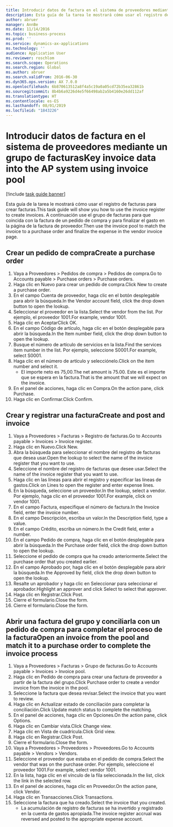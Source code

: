 ```yaml
---
title: Introducir datos de factura en el sistema de proveedores mediante un grupo de facturas
description: Esta guía de la tarea le mostrará cómo usar el registro de facturas para crear facturas.
author: abruer
manager: AnnBe
ms.date: 11/14/2016
ms.topic: business-process
ms.prod: ''
ms.service: dynamics-ax-applications
ms.technology: ''
audience: Application User
ms.reviewer: roschlom
ms.search.scope: Operations
ms.search.region: Global
ms.author: abruer
ms.search.validFrom: 2016-06-30
ms.dyn365.ops.version: AX 7.0.0
ms.openlocfilehash: 6b870613512a8f4a5c19a0a05cd72b35ea32861b
ms.sourcegitcommit: 8b4b6a9226d4e5f66498ab2a5b4160e26dd112af
ms.translationtype: HT
ms.contentlocale: es-ES
ms.lasthandoff: 08/01/2019
ms.locfileid: "1843226"
---
```

# <a name="key-invoice-data-into-the-ap-system-using-invoice-pool"></a><span data-ttu-id="2b7f6-103">Introducir datos de factura en el sistema de proveedores mediante un grupo de facturas</span><span class="sxs-lookup"><span data-stu-id="2b7f6-103">Key invoice data into the AP system using invoice pool</span></span>

[!include [task guide banner](../../includes/task-guide-banner.md)]

<span data-ttu-id="2b7f6-104">Esta guía de la tarea le mostrará cómo usar el registro de facturas para crear facturas.</span><span class="sxs-lookup"><span data-stu-id="2b7f6-104">This task guide will show you how to use the invoice register to create invoices.</span></span>  <span data-ttu-id="2b7f6-105">A continuación use el grupo de facturas para que coincida con la factura de un pedido de compra y para finalizar el gasto en la página de la factura de proveedor.</span><span class="sxs-lookup"><span data-stu-id="2b7f6-105">Then use the invoice pool to match the invoice to a purchase order and finalize the expense in the vendor invoice page.</span></span>


## <a name="create-a-purchase-order"></a><span data-ttu-id="2b7f6-106">Crear un pedido de compra</span><span class="sxs-lookup"><span data-stu-id="2b7f6-106">Create a purchase order</span></span>
1. <span data-ttu-id="2b7f6-107">Vaya a Proveedores > Pedidos de compra > Pedidos de compra.</span><span class="sxs-lookup"><span data-stu-id="2b7f6-107">Go to Accounts payable > Purchase orders > Purchase orders.</span></span>
2. <span data-ttu-id="2b7f6-108">Haga clic en Nuevo para crear un pedido de compra.</span><span class="sxs-lookup"><span data-stu-id="2b7f6-108">Click New to create a purchase order.</span></span>
3. <span data-ttu-id="2b7f6-109">En el campo Cuenta de proveedor, haga clic en el botón desplegable para abrir la búsqueda.</span><span class="sxs-lookup"><span data-stu-id="2b7f6-109">In the Vendor account field, click the drop down button to open the lookup.</span></span>
4. <span data-ttu-id="2b7f6-110">Seleccionar el proveedor en la lista.</span><span class="sxs-lookup"><span data-stu-id="2b7f6-110">Select the vendor from the list.</span></span> <span data-ttu-id="2b7f6-111">Por ejemplo, el proveedor 1001.</span><span class="sxs-lookup"><span data-stu-id="2b7f6-111">For example, vendor 1001.</span></span>
5. <span data-ttu-id="2b7f6-112">Haga clic en Aceptar</span><span class="sxs-lookup"><span data-stu-id="2b7f6-112">Click OK.</span></span>
6. <span data-ttu-id="2b7f6-113">En el campo Código de artículo, haga clic en el botón desplegable para abrir la búsqueda.</span><span class="sxs-lookup"><span data-stu-id="2b7f6-113">In the Item number field, click the drop down button to open the lookup.</span></span>
7. <span data-ttu-id="2b7f6-114">Busque el número de artículo de servicios en la lista.</span><span class="sxs-lookup"><span data-stu-id="2b7f6-114">Find the services item number in the list.</span></span> <span data-ttu-id="2b7f6-115">Por ejemplo, seleccione S0001.</span><span class="sxs-lookup"><span data-stu-id="2b7f6-115">For example, select S0001.</span></span>
8. <span data-ttu-id="2b7f6-116">Haga clic en el número de artículo y selecciónelo.</span><span class="sxs-lookup"><span data-stu-id="2b7f6-116">Click on the item number and select it.</span></span>
    * <span data-ttu-id="2b7f6-117">El importe neto es 75,00.</span><span class="sxs-lookup"><span data-stu-id="2b7f6-117">The net amount is 75.00.</span></span>  <span data-ttu-id="2b7f6-118">Este es el importe que se espera en la factura.</span><span class="sxs-lookup"><span data-stu-id="2b7f6-118">That is the amount that we will expect on the invoice.</span></span>  
9. <span data-ttu-id="2b7f6-119">En el panel de acciones, haga clic en Compra.</span><span class="sxs-lookup"><span data-stu-id="2b7f6-119">On the action pane, click Purchase.</span></span>
10. <span data-ttu-id="2b7f6-120">Haga clic en Confirmar.</span><span class="sxs-lookup"><span data-stu-id="2b7f6-120">Click Confirm.</span></span>

## <a name="create-and-post-and-invoice"></a><span data-ttu-id="2b7f6-121">Crear y registrar una factura</span><span class="sxs-lookup"><span data-stu-id="2b7f6-121">Create and post and invoice</span></span>
1. <span data-ttu-id="2b7f6-122">Vaya a Proveedores > Facturas > Registro de facturas.</span><span class="sxs-lookup"><span data-stu-id="2b7f6-122">Go to Accounts payable > Invoices > Invoice register.</span></span>
2. <span data-ttu-id="2b7f6-123">Haga clic en Nuevo.</span><span class="sxs-lookup"><span data-stu-id="2b7f6-123">Click New.</span></span>
3. <span data-ttu-id="2b7f6-124">Abra la búsqueda para seleccionar el nombre del registro de facturas que desea usar.</span><span class="sxs-lookup"><span data-stu-id="2b7f6-124">Open the lookup to select the name of the invoice register that you want to use.</span></span>
4. <span data-ttu-id="2b7f6-125">Seleccione el nombre del registro de facturas que desee usar.</span><span class="sxs-lookup"><span data-stu-id="2b7f6-125">Select the name of the invoice register that you want to use.</span></span>
5. <span data-ttu-id="2b7f6-126">Haga clic en las líneas para abrir el registro y especificar las líneas de gastos.</span><span class="sxs-lookup"><span data-stu-id="2b7f6-126">Click on Lines to open the register and enter expense lines.</span></span>
6. <span data-ttu-id="2b7f6-127">En la búsqueda, seleccione un proveedor.</span><span class="sxs-lookup"><span data-stu-id="2b7f6-127">In the lookup, select a vendor.</span></span> <span data-ttu-id="2b7f6-128">Por ejemplo, haga clic en el proveedor 1001.</span><span class="sxs-lookup"><span data-stu-id="2b7f6-128">For example, click on vendor 1001.</span></span>
7. <span data-ttu-id="2b7f6-129">En el campo Factura, especifique el número de factura.</span><span class="sxs-lookup"><span data-stu-id="2b7f6-129">In the Invoice field, enter the invoice number.</span></span>
8. <span data-ttu-id="2b7f6-130">En el campo Descripción, escriba un valor.</span><span class="sxs-lookup"><span data-stu-id="2b7f6-130">In the Description field, type a value.</span></span>
9. <span data-ttu-id="2b7f6-131">En el campo Crédito, escriba un número.</span><span class="sxs-lookup"><span data-stu-id="2b7f6-131">In the Credit field, enter a number.</span></span>
10. <span data-ttu-id="2b7f6-132">En el campo Pedido de compra, haga clic en el botón desplegable para abrir la búsqueda.</span><span class="sxs-lookup"><span data-stu-id="2b7f6-132">In the Purchase order field, click the drop down button to open the lookup.</span></span>
11. <span data-ttu-id="2b7f6-133">Seleccione el pedido de compra que ha creado anteriormente.</span><span class="sxs-lookup"><span data-stu-id="2b7f6-133">Select the purchase order that you created earlier.</span></span>
12. <span data-ttu-id="2b7f6-134">En el campo Aprobado por, haga clic en el botón desplegable para abrir la búsqueda.</span><span class="sxs-lookup"><span data-stu-id="2b7f6-134">In the Approved by field, click the drop down button to open the lookup.</span></span>
13. <span data-ttu-id="2b7f6-135">Resalte un aprobador y haga clic en Seleccionar para seleccionar el aprobador.</span><span class="sxs-lookup"><span data-stu-id="2b7f6-135">Highlight an approver and click Select to select that approver.</span></span>
14. <span data-ttu-id="2b7f6-136">Haga clic en Registrar.</span><span class="sxs-lookup"><span data-stu-id="2b7f6-136">Click Post.</span></span>
15. <span data-ttu-id="2b7f6-137">Cierre el formulario.</span><span class="sxs-lookup"><span data-stu-id="2b7f6-137">Close the form.</span></span>
16. <span data-ttu-id="2b7f6-138">Cierre el formulario.</span><span class="sxs-lookup"><span data-stu-id="2b7f6-138">Close the form.</span></span>

## <a name="open-an-invoice-from-the-pool-and-match-it-to-a-purchase-order-to-complete-the-invoice-process"></a><span data-ttu-id="2b7f6-139">Abrir una factura del grupo y conciliarla con un pedido de compra para completar el proceso de la factura</span><span class="sxs-lookup"><span data-stu-id="2b7f6-139">Open an invoice from the pool and match it to a purchase order to complete the invoice process</span></span>
1. <span data-ttu-id="2b7f6-140">Vaya a Proveedores > Facturas > Grupo de facturas.</span><span class="sxs-lookup"><span data-stu-id="2b7f6-140">Go to Accounts payable > Invoices > Invoice pool.</span></span>
2. <span data-ttu-id="2b7f6-141">Haga clic en Pedido de compra para crear una factura de proveedor a partir de la factura del grupo.</span><span class="sxs-lookup"><span data-stu-id="2b7f6-141">Click Purchase order to create a vendor invoice from the invoice in the pool.</span></span>
3. <span data-ttu-id="2b7f6-142">Seleccione la factura que desea revisar.</span><span class="sxs-lookup"><span data-stu-id="2b7f6-142">Select the invoice that you want to review.</span></span>
4. <span data-ttu-id="2b7f6-143">Haga clic en Actualizar estado de conciliación para completar la conciliación.</span><span class="sxs-lookup"><span data-stu-id="2b7f6-143">Click Update match status to complete the matching.</span></span>
5. <span data-ttu-id="2b7f6-144">En el panel de acciones, haga clic en Opciones.</span><span class="sxs-lookup"><span data-stu-id="2b7f6-144">On the action pane, click Options.</span></span>
6. <span data-ttu-id="2b7f6-145">Haga clic en Cambiar vista.</span><span class="sxs-lookup"><span data-stu-id="2b7f6-145">Click Change view.</span></span>
7. <span data-ttu-id="2b7f6-146">Haga clic en Vista de cuadrícula.</span><span class="sxs-lookup"><span data-stu-id="2b7f6-146">Click Grid view.</span></span>
8. <span data-ttu-id="2b7f6-147">Haga clic en Registrar.</span><span class="sxs-lookup"><span data-stu-id="2b7f6-147">Click Post.</span></span>
9. <span data-ttu-id="2b7f6-148">Cierre el formulario.</span><span class="sxs-lookup"><span data-stu-id="2b7f6-148">Close the form.</span></span>
10. <span data-ttu-id="2b7f6-149">Vaya a Proveedores > Proveedores > Proveedores.</span><span class="sxs-lookup"><span data-stu-id="2b7f6-149">Go to Accounts payable > Vendors > Vendors.</span></span>
11. <span data-ttu-id="2b7f6-150">Seleccione el proveedor que estaba en el pedido de compra.</span><span class="sxs-lookup"><span data-stu-id="2b7f6-150">Select the vendor that was on the purchase order.</span></span> <span data-ttu-id="2b7f6-151">Por ejemplo, seleccione el proveedor 1001.</span><span class="sxs-lookup"><span data-stu-id="2b7f6-151">For example, select vendor 1001.</span></span>
12. <span data-ttu-id="2b7f6-152">En la lista, haga clic en el vínculo de la fila seleccionada.</span><span class="sxs-lookup"><span data-stu-id="2b7f6-152">In the list, click the link in the selected row.</span></span>
13. <span data-ttu-id="2b7f6-153">En el panel de acciones, haga clic en Proveedor.</span><span class="sxs-lookup"><span data-stu-id="2b7f6-153">On the action pane, click Vendor.</span></span>
14. <span data-ttu-id="2b7f6-154">Haga clic en Transacciones.</span><span class="sxs-lookup"><span data-stu-id="2b7f6-154">Click Transactions.</span></span>
15. <span data-ttu-id="2b7f6-155">Seleccione la factura que ha creado.</span><span class="sxs-lookup"><span data-stu-id="2b7f6-155">Select the invoice that you created.</span></span>
    * <span data-ttu-id="2b7f6-156">La acumulación de registro de facturas se ha invertido y registrado en la cuenta de gastos apropiada.</span><span class="sxs-lookup"><span data-stu-id="2b7f6-156">The invoice register accrual was reversed and posted to the appropriate expense account.</span></span>  

